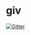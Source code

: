 # giv

[![Gitter](https://badges.gitter.im/Join%20Chat.svg)](https://gitter.im/v36372/giv?utm_source=badge&utm_medium=badge&utm_campaign=pr-badge&utm_content=badge)